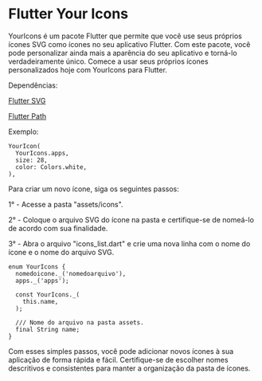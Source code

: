# Flutter Your Icons
YourIcons é um pacote Flutter que permite que você use seus próprios ícones SVG como ícones no seu aplicativo Flutter. Com este pacote, você pode personalizar ainda mais a aparência do seu aplicativo e torná-lo verdadeiramente único. Comece a usar seus próprios ícones personalizados hoje com YourIcons para Flutter.

Dependências:

[Flutter SVG](https://pub.dev/packages/flutter_svg)

[Flutter Path](https://pub.dev/packages/path)

Exemplo:

```
YourIcon(
  YourIcons.apps,
  size: 28,
  color: Colors.white,
),
```

Para criar um novo ícone, siga os seguintes passos:

1° - Acesse a pasta "assets/icons".

2° - Coloque o arquivo SVG do ícone na pasta e certifique-se de nomeá-lo de acordo com sua finalidade.

3° - Abra o arquivo "icons_list.dart" e crie uma nova linha com o nome do ícone e o nome do arquivo SVG.

```
enum YourIcons {
  nomedoicone._('nomedoarquivo'),
  apps._('apps');

  const YourIcons._(
    this.name,
  );

  /// Nome do arquivo na pasta assets.
  final String name;
}
```

Com esses simples passos, você pode adicionar novos ícones à sua aplicação de forma rápida e fácil. Certifique-se de escolher nomes descritivos e consistentes para manter a organização da pasta de ícones.
